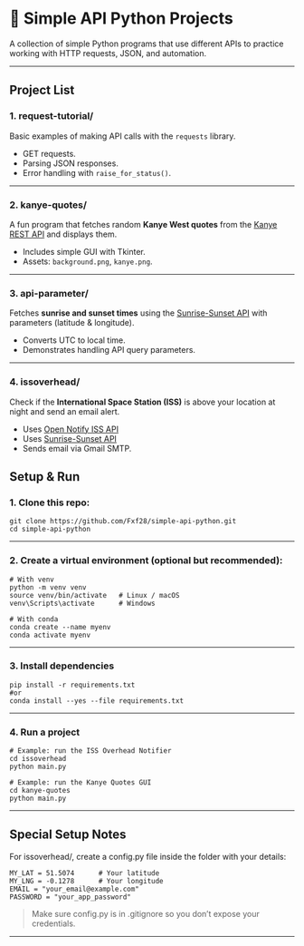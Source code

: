 # 🐍 Simple API Python Projects

A collection of simple Python programs that use different APIs to practice working with HTTP requests, JSON, and automation.

---

## Project List

### 1. **request-tutorial/**
Basic examples of making API calls with the `requests` library.  
- GET requests.  
- Parsing JSON responses.  
- Error handling with `raise_for_status()`.

---

### 2. **kanye-quotes/**
A fun program that fetches random **Kanye West quotes** from the [Kanye REST API](https://kanye.rest/) and displays them.  
- Includes simple GUI with Tkinter.  
- Assets: `background.png`, `kanye.png`.

---

### 3. **api-parameter/**
Fetches **sunrise and sunset times** using the [Sunrise-Sunset API](https://sunrise-sunset.org/api) with parameters (latitude & longitude).  
- Converts UTC to local time.  
- Demonstrates handling API query parameters.  

---

### 4. **issoverhead/**
Check if the **International Space Station (ISS)** is above your location at night and send an email alert.  
- Uses [Open Notify ISS API](http://api.open-notify.org/iss-now.json)  
- Uses [Sunrise-Sunset API](https://sunrise-sunset.org/api)  
- Sends email via Gmail SMTP.

## Setup & Run

### 1. Clone this repo:
```
git clone https://github.com/Fxf28/simple-api-python.git
cd simple-api-python
```

---

### 2. Create a virtual environment (optional but recommended):
```
# With venv
python -m venv venv
source venv/bin/activate   # Linux / macOS
venv\Scripts\activate      # Windows
```
```
# With conda
conda create --name myenv
conda activate myenv
```

---

### 3. Install dependencies
```
pip install -r requirements.txt
#or
conda install --yes --file requirements.txt
```

---

### 4. Run a project
```
# Example: run the ISS Overhead Notifier
cd issoverhead
python main.py
```
```
# Example: run the Kanye Quotes GUI
cd kanye-quotes
python main.py
```

---

## Special Setup Notes
For issoverhead/, create a config.py file inside the folder with your details:
```
MY_LAT = 51.5074      # Your latitude
MY_LNG = -0.1278      # Your longitude
EMAIL = "your_email@example.com"
PASSWORD = "your_app_password"
```
> Make sure config.py is in .gitignore so you don’t expose your credentials.

---
